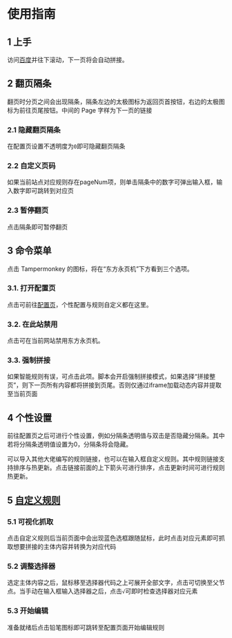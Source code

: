# 使用指南
## 1 上手
访问[百度](https://www.baidu.com/s?wd=%E4%B8%9C%E6%96%B9%E6%B0%B8%E9%A1%B5%E6%9C%BA&ie=utf-8&nojc=1)并往下滚动，下一页将会自动拼接。

## 2 翻页隔条
翻页时分页之间会出现隔条，隔条左边的太极图标为返回页首按钮，右边的太极图标为前往页尾按钮。中间的 Page 字样为下一页的链接
### 2.1 隐藏翻页隔条
在配置页设置不透明度为`0`即可隐藏翻页隔条
### 2.2 自定义页码
如果当前站点对应规则存在pageNum项，则单击隔条中的数字可弹出输入框，输入数字即可跳转到对应页
### 2.3 暂停翻页
点击隔条即可暂停翻页

## 3 命令菜单
点击 Tampermonkey 的图标，将在“东方永页机”下方看到三个选项。
### 3.1. 打开配置页
点击可前往[配置页](https://github.com/hoothin/UserScripts/tree/master/Pagetual)，个性配置与规则自定义都在这里。
### 3.2. 在此站禁用
点击可在当前网站禁用东方永页机。
### 3.3. 强制拼接
如果智能规则有误，可点击此项。脚本会开启强制拼接模式，如果选择“拼接整页”，则下一页所有内容都将拼接到页尾。否则仅通过iframe加载动态内容并提取至当前页面

## 4 个性设置
前往配置页之后可进行个性设置，例如分隔条透明值与双击是否隐藏分隔条。其中若将分隔条透明值设置为0，分隔条将会隐藏。

可以导入其他大佬编写的规则链接，也可以在输入框自定义规则。其中规则链接支持排序与热更新。点击链接前面的上下箭头可进行排序，点击更新时间可进行规则热更新。

## 5 [自定义规则](/rule.html)
### 5.1 可视化抓取
点击自定义规则后当前页面中会出现蓝色选框跟随鼠标，此时点击对应元素即可抓取想要拼接的主体内容并转换为对应代码
### 5.2 调整选择器
选定主体内容之后，鼠标移至选择器代码之上可展开全部文字，点击可切换至父节点。当手动在输入框输入选择器之后，点击`√`可即时检查选择器对应元素
### 5.3 开始编辑
准备就绪后点击铅笔图标即可跳转至配置页面开始编辑规则
